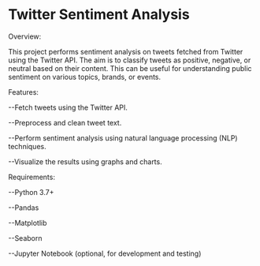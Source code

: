 # Twitter Sentiment Analysis


Overview:

This project performs sentiment analysis on tweets fetched from Twitter using the Twitter API. The aim is to classify tweets as positive, negative, or neutral based on their content. This can be useful for understanding public sentiment on various topics, brands, or events.

Features:

--Fetch tweets using the Twitter API.

--Preprocess and clean tweet text.

--Perform sentiment analysis using natural language processing (NLP) techniques.

--Visualize the results using graphs and charts.

Requirements:

--Python 3.7+

--Pandas

--Matplotlib

--Seaborn

--Jupyter Notebook (optional, for development and testing)
